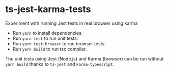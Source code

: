 # ts-jest-karma-tests

Experiment with running Jest tests in real browser using karma

- Run `yarn` to install dependencies.
- Run `yarn test` to run unit tests.
- Run `yarn test:browser` to run browser tests.
- Run `yarn build` to run tsc compiler.

The unit tests using Jest (Node.js) and Karma (browser) can be run without
`yarn build` thanks to `ts-jest` and `karma-typescript`.
